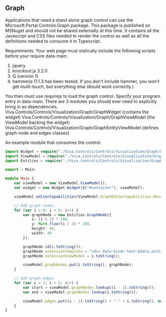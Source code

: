 <properties title="" pageTitle="Graph Control nuget" description="" authors="rickweb" />

## Graph

Applications that need a stand alone graph control can use the Microsoft.Portal.Controls.Graph package. This package is published on MSNuget and should not be shared externally at this time. It contains all the Javascript and CSS files needed to render the control as well as all the definitions needed to consume it in Typescript.

Requirements:
Your web page must statically include the following scripts before your require data-main:
1. jquery
1. knockout.js 3.2.0
1. Q (version 1)
1. hammerjs (1.1.3 has been tested. If you don't include hammer, you won't get multi-touch, but everything else should work correctly.)

You then must use requirejs to load the graph control. Specify your program entry in data-main. There are 3 modules you should ever need to explicitly bring in as dependencies. 
Viva.Controls/Controls/Visualization/Graph/GraphWidget (contains the widget)
Viva.Controls/Controls/Visualization/Graph/GraphViewModel (the ViewModel backing the widget)
Viva.Controls/Controls/Visualization/Graph/GraphEntityViewModel (defines graph node and edges classes)

An example module that consumes the control:

```ts
import Widget = require("./Viva.Controls/Controls/Visualization/Graph/GraphWidget");
import ViewModel = require("./Viva.Controls/Controls/Visualization/Graph/GraphViewModel");
import Entities = require("./Viva.Controls/Controls/Visualization/Graph/GraphEntityViewModel");

export = Main;

module Main {
    var viewModel = new ViewModel.ViewModel();
    var widget = new Widget.Widget($("#container"), viewModel);

    viewModel.editorCapabilities(ViewModel.GraphEditorCapabilities.MoveEntities);

    // Add graph nodes.
    for (var i = 0; i < 6; i++) {
        var graphNode = new Entities.GraphNode({
            x: (i % 3) * 100,
            y: Math.floor(i / 3) * 100,
            height: 40,
            width: 40
        });

        graphNode.id(i.toString());
        graphNode.extensionTemplate = "<div data-bind='text:$data,azcGraphNodeContent'></div>";
        graphNode.extensionViewModel = i.toString();

        viewModel.graphNodes.put(i.toString(), graphNode);
    }

    // Add graph edges
    for (var i = 1; i < 6; i++) {
        var start = viewModel.graphNodes.lookup((i - 1).toString());
        var end = viewModel.graphNodes.lookup(i.toString());

        viewModel.edges.put((i - 1).toString() + "-" + i.toString(), new Entities.GraphEdge(start, end));
    }
}

```
